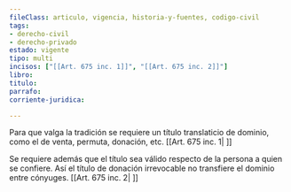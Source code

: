 ```yaml
---
fileClass: articulo, vigencia, historia-y-fuentes, codigo-civil
tags:
- derecho-civil
- derecho-privado
estado: vigente
tipo: multi
incisos: ["[[Art. 675 inc. 1]]", "[[Art. 675 inc. 2]]"]
libro:
titulo:
parrafo:
corriente-juridica:

---
```

Para que valga la tradición se requiere un título translaticio de dominio, como el de venta, permuta, donación, etc. [[Art. 675 inc. 1| ]]

Se requiere además que el título sea válido respecto de la persona a quien se confiere. Así el título de donación irrevocable no transfiere el dominio entre cónyuges. [[Art. 675 inc. 2| ]]
